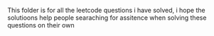 This folder is for all the leetcode questions i have solved, i hope the solutioons help people searaching for assitence when solving these questions on their own
